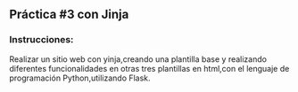 ## Práctica #3 con Jinja
### Instrucciones:
Realizar un sitio web con yinja,creando una plantilla base y realizando diferentes funcionalidades en otras tres plantillas en html,con el lenguaje de programación Python,utilizando Flask.
